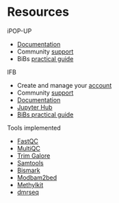 # Resources

iPOP-UP   
- [Documentation](https://ipop-up.docs.rpbs.univ-paris-diderot.fr/documentation/)   
- Community [support](https://discourse.rpbs.univ-paris-diderot.fr/c/ipop-up)   
- BiBs [practical guide](https://parisepigenetics.github.io/bibs/cluster/ipopup/#/cluster)      

IFB   
- Create and manage your [account](https://my.cluster.france-bioinformatique.fr/manager2/login)   
- Community [support](https://community.cluster.france-bioinformatique.fr)   
- [Documentation](https://ifb-elixirfr.gitlab.io/cluster/doc/)   
- [Jupyter Hub](https://jupyterhub.cluster.france-bioinformatique.fr)   
- [BiBs practical guide](https://parisepigenetics.github.io/bibs/cluster/ifb/#/cluster)      

Tools implemented   
- [FastQC](https://www.bioinformatics.babraham.ac.uk/projects/fastqc/)   
- [MultiQC](https://multiqc.info/docs/)   
- [Trim Galore](https://www.bioinformatics.babraham.ac.uk/projects/trim_galore/)   
- [Samtools](http://www.htslib.org/doc/samtools.html)   
- [Bismark](https://www.bioinformatics.babraham.ac.uk/projects/bismark/)   
- [Modbam2bed](https://github.com/epi2me-labs/modbam2bed)   
- [Methylkit](https://bioconductor.org/packages/release/bioc/vignettes/methylKit/inst/doc/methylKit.html)   
- [dmrseq](https://bioconductor.org/packages/devel/bioc/vignettes/dmrseq/inst/doc/dmrseq.html)   
